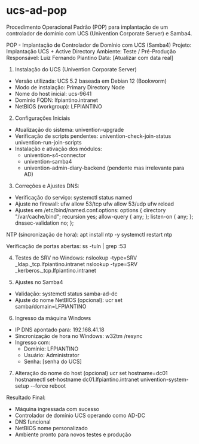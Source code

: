 # ucs-ad-pop
Procedimento Operacional Padrão (POP) para implantação de um controlador de domínio com UCS (Univention Corporate Server) e Samba4.

POP - Implantação de Controlador de Domínio com UCS (Samba4)
Projeto: Implantação UCS + Active Directory
Ambiente: Teste / Pré-Produção
Responsável: Luiz Fernando Piantino
Data: [Atualizar com data real]

1. Instalação do UCS (Univention Corporate Server)
- Versão utilizada: UCS 5.2 baseada em Debian 12 (Bookworm)
- Modo de instalação: Primary Directory Node
- Nome do host inicial: ucs-9641
- Domínio FQDN: lfpiantino.intranet
- NetBIOS (workgroup): LFPIANTINO

2. Configurações Iniciais
- Atualização do sistema: univention-upgrade
- Verificação de scripts pendentes:
  univention-check-join-status
  univention-run-join-scripts
- Instalação e ativação dos módulos:
  - univention-s4-connector
  - univention-samba4
  - univention-admin-diary-backend (pendente mas irrelevante para AD)

3. Correções e Ajustes
DNS:
- Verificação do serviço: systemctl status named
- Ajuste no firewall:
  ufw allow 53/tcp
  ufw allow 53/udp
  ufw reload
- Ajustes em /etc/bind/named.conf.options:
  options {
      directory "/var/cache/bind";
      recursion yes;
      allow-query { any; };
      listen-on { any; };
      dnssec-validation no;
  };

NTP (sincronização de hora):
apt install ntp -y
systemctl restart ntp

Verificação de portas abertas:
ss -tuln | grep :53

4. Testes de SRV no Windows:
nslookup -type=SRV _ldap._tcp.lfpiantino.intranet
nslookup -type=SRV _kerberos._tcp.lfpiantino.intranet

5. Ajustes no Samba4
- Validação: systemctl status samba-ad-dc
- Ajuste do nome NetBIOS (opcional): ucr set samba/domain=LFPIANTINO

6. Ingresso da máquina Windows
- IP DNS apontado para: 192.168.41.18
- Sincronização de hora no Windows: w32tm /resync
- Ingresso com:
  - Domínio: LFPIANTINO
  - Usuário: Administrator
  - Senha: [senha do UCS]

7. Alteração do nome do host (opcional)
ucr set hostname=dc01
hostnamectl set-hostname dc01.lfpiantino.intranet
univention-system-setup --force
reboot

Resultado Final:
- Máquina ingressada com sucesso
- Controlador de domínio UCS operando como AD-DC
- DNS funcional
- NetBIOS nome personalizado
- Ambiente pronto para novos testes e produção

